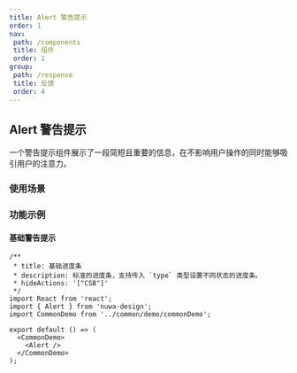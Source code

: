 ```yaml
---
title: Alert 警告提示
order: 1
nav:
 path: /components
 title: 组件
 order: 1
group:
 path: /response
 title: 反馈
 order: 4
---
```


## Alert 警告提示

一个警告提示组件展示了一段简短且重要的信息，在不影响用户操作的同时能够吸引用户的注意力。

### 使用场景


### 功能示例

#### 基础警告提示

```tsx
/**
 * title: 基础进度条
 * description: 标准的进度条，支持传入 `type` 类型设置不同状态的进度条。
 * hideActions: '["CSB"]'
 */
import React from 'react';
import { Alert } from 'nuwa-design';
import CommonDemo from '../common/demo/commonDemo';

export default () => (
  <CommonDemo>
    <Alert />
  </CommonDemo>
);
```
